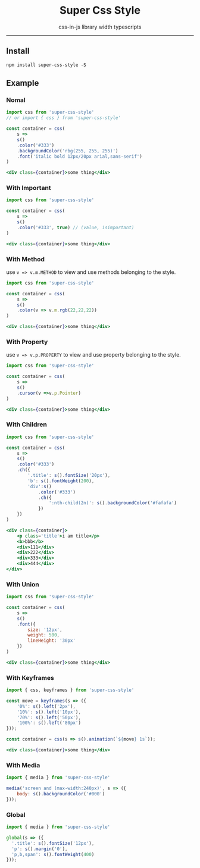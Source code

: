 <h1 align='center'>
  Super Css Style
</h1>

<p align='center'>
  css-in-js library width typescripts
</p>

---

## Install
```console
npm install super-css-style -S
```

## Example

### Nomal
``` jsx
import css from 'super-css-style'
// or import { css } from 'super-css-style' 

const container = css(
    s => 
    s()
    .color('#333')
    .backgroundColor('rbg(255, 255, 255)')
    .font('italic bold 12px/20px arial,sans-serif')
)

<div class={container}>some thing</div>
```

### With Important
``` jsx
import css from 'super-css-style'

const container = css(
    s => 
    s()
    .color('#333', true) // (value, isimportant)
)

<div class={container}>some thing</div>
```

### With Method
use `v => v.m.METHOD` to view and use methods belonging to the style.
``` jsx
import css from 'super-css-style'

const container = css(
    s => 
    s()
    .color(v => v.m.rgb(22,22,22))
)

<div class={container}>some thing</div>
```

### With Property
use `v => v.p.PROPERTY` to view and use property belonging to the style.
``` jsx
import css from 'super-css-style'

const container = css(
    s => 
    s()
    .cursor(v =>v.p.Pointer)
)

<div class={container}>some thing</div>
```

### With Children
``` jsx
import css from 'super-css-style'

const container = css(
    s => 
    s()
    .color('#333')
    .ch({
        '.title': s().fontSize('20px'),
        'b': s().fontWeight(200),
        'div':s()
            .color('#333')
            .ch({
                ':nth-child(2n)': s().backgroundColor('#fafafa')
            })
    })
)

<div class={container}>
    <p class='title'>i am title</p>
    <b>bbb</b>
    <div>111</div>
    <div>222</div>
    <div>333</div>
    <div>444</div>
</div>
```

### With Union
``` jsx
import css from 'super-css-style'

const container = css(
    s => 
    s()
    .font({
        size: '12px',
        weight: 500,
        lineHeight: '30px'
    })
)

<div class={container}>some thing</div>
```

### With Keyframes
```jsx
import { css, keyframes } from 'super-css-style'

const move = keyframes(s => ({
    '0%': s().left('2px'),
    '10%': s().left('10px'),
    '70%': s().left('50px'),
    '100%': s().left('80px')
}));

const container = css(s => s().animation(`${move} 1s`));

<div class={container}>some thing</div>
```

### With Media
```jsx
import { media } from 'super-css-style'

media('screen and (max-width:240px)', s => ({
    body: s().backgroundColor('#000')
}));
```

### Global
```jsx
import { media } from 'super-css-style'

global(s => ({
  '.title': s().fontSize('12px'),
  'p': s().margin('0'),
  'p,b,span': s().fontWeight(400)
}));
```
